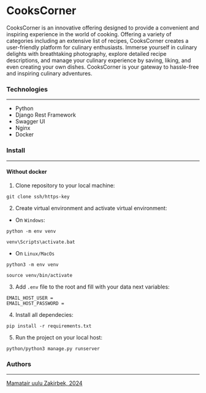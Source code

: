 # CooksCorner
CooksCorner is an innovative offering designed to provide a convenient and inspiring experience in the world of cooking. 
Offering a variety of categories including an extensive list of recipes, CooksCorner creates a user-friendly platform for culinary enthusiasts. 
Immerse yourself in culinary delights with breathtaking photography, explore detailed recipe descriptions, and manage your culinary experience by saving, liking, and even creating your own dishes.
CooksCorner is your gateway to hassle-free and inspiring culinary adventures.

### Technologies
---
- Python
- Django Rest Framework
- Swagger UI
- Nginx
- Docker

### Install
---
#### Without docker
1. Clone repository to your local machine:
```
git clone ssh/https-key
```
2. Create virtual environment and activate virtual environment:
- On `Windows`:
```
python -m env venv
```
```
venv\Scripts\activate.bat
```
- On `Linux/MacOs`
```
python3 -m env venv
```
```
source venv/bin/activate
```
3. Add `.env` file to the root and fill with your data next variables:
```
EMAIL_HOST_USER = 
EMAIL_HOST_PASSWORD = 
```
4. Install all dependecies:
```
pip install -r requirements.txt
```
5. Run the project on your local host:
```
python/python3 manage.py runserver
```
### Authors
---
[Mamatair uulu Zakirbek, 2024](https://github.com/zakirdaniarov)
